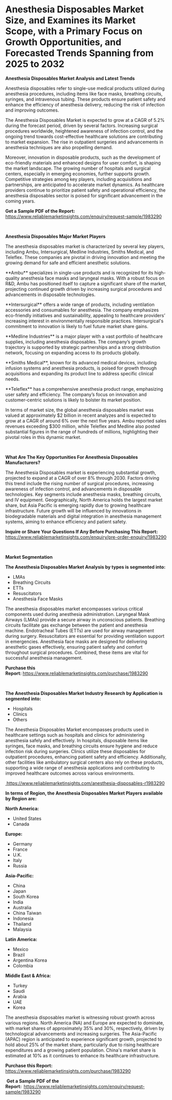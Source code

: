 <p><h1>Anesthesia Disposables Market Size, and Examines its Market Scope, with a Primary Focus on Growth Opportunities, and Forecasted Trends Spanning from 2025 to 2032</h1></p><p><strong>Anesthesia Disposables Market Analysis and Latest Trends</strong></p>
<p><p>Anesthesia disposables refer to single-use medical products utilized during anesthesia procedures, including items like face masks, breathing circuits, syringes, and intravenous tubing. These products ensure patient safety and enhance the efficiency of anesthesia delivery, reducing the risk of infection and improving outcomes.</p><p>The Anesthesia Disposables Market is expected to grow at a CAGR of 5.2% during the forecast period, driven by several factors. Increasing surgical procedures worldwide, heightened awareness of infection control, and the ongoing trend towards cost-effective healthcare solutions are contributing to market expansion. The rise in outpatient surgeries and advancements in anesthesia techniques are also propelling demand.</p><p>Moreover, innovation in disposable products, such as the development of eco-friendly materials and enhanced designs for user comfort, is shaping the market landscape. The growing number of hospitals and surgical centers, especially in emerging economies, further supports growth. Competitive strategies among key players, including acquisitions and partnerships, are anticipated to accelerate market dynamics. As healthcare providers continue to prioritize patient safety and operational efficiency, the anesthesia disposables sector is poised for significant advancement in the coming years.</p></p>
<p><strong>Get a Sample PDF of the Report:&nbsp;</strong> <a href="https://www.reliablemarketinsights.com/enquiry/request-sample/1983290?utm_campaign=2246&utm_medium=2&utm_source=Github&utm_content=ia&utm_term=13042025&utm_id=anesthesia-disposables">https://www.reliablemarketinsights.com/enquiry/request-sample/1983290</a></p>
<p>&nbsp;</p>
<p><strong>Anesthesia Disposables Major Market Players</strong></p>
<p><p>The anesthesia disposables market is characterized by several key players, including Ambu, Intersurgical, Medline Industries, Smiths Medical, and Teleflex. These companies are pivotal in driving innovation and meeting the growing demand for safe and efficient anesthetic solutions.</p><p>**Ambu** specializes in single-use products and is recognized for its high-quality anesthesia face masks and laryngeal masks. With a robust focus on R&D, Ambu has positioned itself to capture a significant share of the market, projecting continued growth driven by increasing surgical procedures and advancements in disposable technologies.</p><p>**Intersurgical** offers a wide range of products, including ventilation accessories and consumables for anesthesia. The company emphasizes eco-friendly initiatives and sustainability, appealing to healthcare providers’ increasing interest in environmentally responsible practices. Intersurgical's commitment to innovation is likely to fuel future market share gains.</p><p>**Medline Industries** is a major player with a vast portfolio of healthcare supplies, including anesthesia disposables. The company’s growth trajectory is supported by strategic partnerships and a strong distribution network, focusing on expanding access to its products globally.</p><p>**Smiths Medical**, known for its advanced medical devices, including infusion systems and anesthesia products, is poised for growth through acquisitions and expanding its product line to address specific clinical needs.</p><p>**Teleflex** has a comprehensive anesthesia product range, emphasizing user safety and efficiency. The company’s focus on innovation and customer-centric solutions is likely to bolster its market position.</p><p>In terms of market size, the global anesthesia disposables market was valued at approximately $2 billion in recent analyzes and is expected to grow at a CAGR of around 6% over the next five years. Ambu reported sales revenues exceeding $300 million, while Teleflex and Medline also posted substantial figures in the range of hundreds of millions, highlighting their pivotal roles in this dynamic market.</p></p>
<p>&nbsp;</p>
<p><strong>What Are The Key Opportunities For Anesthesia Disposables Manufacturers?</strong></p>
<p><p>The Anesthesia Disposables market is experiencing substantial growth, projected to expand at a CAGR of over 8% through 2030. Factors driving this trend include the rising number of surgical procedures, increasing awareness of infection control, and advancements in disposable technologies. Key segments include anesthesia masks, breathing circuits, and IV equipment. Geographically, North America holds the largest market share, but Asia Pacific is emerging rapidly due to growing healthcare infrastructure. Future growth will be influenced by innovations in biodegradable materials and digital integration in anesthesia management systems, aiming to enhance efficiency and patient safety.</p></p>
<p><strong>Inquire or Share Your Questions If Any Before Purchasing This Report:</strong> <a href="https://www.reliablemarketinsights.com/enquiry/pre-order-enquiry/1983290?utm_campaign=2246&utm_medium=2&utm_source=Github&utm_content=ia&utm_term=13042025&utm_id=anesthesia-disposables">https://www.reliablemarketinsights.com/enquiry/pre-order-enquiry/1983290</a></p>
<p>&nbsp;</p>
<p><strong>Market Segmentation</strong></p>
<p><strong>The Anesthesia Disposables Market Analysis by types is segmented into:</strong></p>
<p><ul><li>LMAs</li><li>Breathing Circuits</li><li>ETTs</li><li>Resuscitators</li><li>Anesthesia Face Masks</li></ul></p>
<p><p>The anesthesia disposables market encompasses various critical components used during anesthesia administration. Laryngeal Mask Airways (LMAs) provide a secure airway in unconscious patients. Breathing circuits facilitate gas exchange between the patient and anesthesia machine. Endotracheal Tubes (ETTs) are used for airway management during surgery. Resuscitators are essential for providing ventilation support in emergencies. Anesthesia face masks are designed for delivering anesthetic gases effectively, ensuring patient safety and comfort throughout surgical procedures. Combined, these items are vital for successful anesthesia management.</p></p>
<p><strong>Purchase this Report:&nbsp;</strong><a href="https://www.reliablemarketinsights.com/purchase/1983290?utm_campaign=2246&utm_medium=2&utm_source=Github&utm_content=ia&utm_term=13042025&utm_id=anesthesia-disposables">https://www.reliablemarketinsights.com/purchase/1983290</a></p>
<p>&nbsp;</p>
<p><strong>The Anesthesia Disposables Market Industry Research by Application is segmented into:</strong></p>
<p><ul><li>Hospitals</li><li>Clinics</li><li>Others</li></ul></p>
<p><p>The Anesthesia Disposables Market encompasses products used in healthcare settings such as hospitals and clinics for administering anesthesia safely and effectively. In hospitals, disposable items like syringes, face masks, and breathing circuits ensure hygiene and reduce infection risk during surgeries. Clinics utilize these disposables for outpatient procedures, enhancing patient safety and efficiency. Additionally, other facilities like ambulatory surgical centers also rely on these products, supporting a wide range of anesthesia applications and contributing to improved healthcare outcomes across various environments.</p></p>
<p><a href="https://www.reliablemarketinsights.com/anesthesia-disposables-r1983290?utm_campaign=2246&utm_medium=2&utm_source=Github&utm_content=ia&utm_term=13042025&utm_id=anesthesia-disposables">&nbsp;https://www.reliablemarketinsights.com/anesthesia-disposables-r1983290</a></p>
<p><strong>In terms of Region, the Anesthesia Disposables Market Players available by Region are:</strong></p>
<p>
    <p> <strong> North America: </strong>
        <ul>
            <li>United States</li>
            <li>Canada</li>
        </ul>
        </p> 
    <p> <strong> Europe: </strong>
        <ul>
            <li>Germany</li>
            <li>France</li>
            <li>U.K.</li>
            <li>Italy</li>
            <li>Russia</li>
        </ul>
        </p> 
    <p> <strong> Asia-Pacific: </strong>
        <ul>
            <li>China</li>
            <li>Japan</li>
            <li>South Korea</li>
            <li>India</li>
            <li>Australia</li>
            <li>China Taiwan</li>
            <li>Indonesia</li>
            <li>Thailand</li>
            <li>Malaysia</li>
        </ul>
        </p> 
    <p> <strong> Latin America: </strong>
        <ul>
            <li>Mexico</li>
            <li>Brazil</li>
            <li>Argentina Korea</li>
            <li>Colombia</li>
        </ul>
        </p> 
    <p> <strong> Middle East & Africa: </strong>
        <ul>
            <li>Turkey</li>
            <li>Saudi</li>
            <li>Arabia</li>
            <li>UAE</li>
            <li>Korea</li>
        </ul>
    </p>
    </p>
<p><p>The anesthesia disposables market is witnessing robust growth across various regions. North America (NA) and Europe are expected to dominate, with market shares of approximately 35% and 30%, respectively, driven by technological advancements and increasing surgeries. The Asia-Pacific (APAC) region is anticipated to experience significant growth, projected to hold about 25% of the market share, particularly due to rising healthcare expenditures and a growing patient population. China's market share is estimated at 10% as it continues to enhance its healthcare infrastructure.</p></p>
<p><strong>Purchase this Report: </strong><a href="https://www.reliablemarketinsights.com/purchase/1983290?utm_campaign=2246&utm_medium=2&utm_source=Github&utm_content=ia&utm_term=13042025&utm_id=anesthesia-disposables">https://www.reliablemarketinsights.com/purchase/1983290</a></p>
<p>&nbsp;<strong>Get a Sample PDF of the Report:&nbsp;&nbsp;</strong><a href="https://www.reliablemarketinsights.com/enquiry/request-sample/1983290?utm_campaign=2246&utm_medium=2&utm_source=Github&utm_content=ia&utm_term=13042025&utm_id=anesthesia-disposables">https://www.reliablemarketinsights.com/enquiry/request-sample/1983290</a></p>
<p><strong></strong></p>
<p><p></p><p></p><p></p></p>